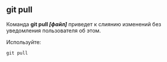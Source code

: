 ## git pull

Команда **git pull *[файл]*** приведет к слиянию изменений без уведомления пользователя об этом.

Используйте:
```Typescript=
git pull
```